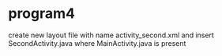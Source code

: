 # program4
create new layout file with name activity_second.xml and insert SecondActivity.java where MainActivity.java is present
